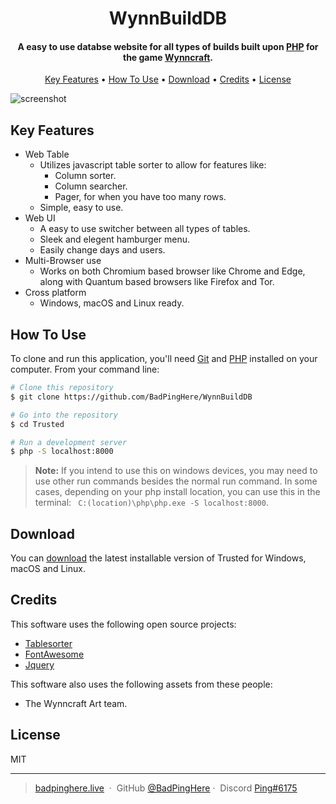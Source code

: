 <h1 align="center">
  WynnBuildDB
  <br>
</h1>

<h4 align="center">A easy to use databse website for all types of builds built upon <a href="https://www.php.net/" target="_blank">PHP</a> for the game <a href="https://wynncraft.com/" target="_blank">Wynncraft</a>.</h4>

<p align="center">
  <a href="#key-features">Key Features</a> •
  <a href="#how-to-use">How To Use</a> •
  <a href="#download">Download</a> •
  <a href="#credits">Credits</a> •
  <a href="#license">License</a>
</p>

![screenshot](https://cdn.upload.systems/uploads/5jqKu6uB.png)

## Key Features

- Web Table
  - Utilizes javascript table sorter to allow for features like:
    - Column sorter.
    - Column searcher.
    - Pager, for when you have too many rows.
  - Simple, easy to use.
- Web UI
  - A easy to use switcher between all types of tables.
  - Sleek and elegent hamburger menu.
  - Easily change days and users.
- Multi-Browser use
  - Works on both Chromium based browser like Chrome and Edge, along with Quantum based browsers like Firefox and Tor.
- Cross platform
  - Windows, macOS and Linux ready.

## How To Use

To clone and run this application, you'll need [Git](https://git-scm.com) and [PHP](https://www.php.net/) installed on your computer. From your command line:

```bash
# Clone this repository
$ git clone https://github.com/BadPingHere/WynnBuildDB

# Go into the repository
$ cd Trusted

# Run a development server
$ php -S localhost:8000
```

> **Note:**
> If you intend to use this on windows devices, you may need to use other run commands besides the normal run command. In some cases, depending on your php install location, you can use this in the terminal: ` C:(location)\php\php.exe -S localhost:8000`.

## Download

You can [download](https://github.com/BadPingHere/WynnBuildDB/releases/latest) the latest installable version of Trusted for Windows, macOS and Linux.

## Credits

This software uses the following open source projects:

- [Tablesorter](https://mottie.github.io/tablesorter/docs/example-pager.html)
- [FontAwesome](https://fontawesome.com/)
- [Jquery](https://jquery.com/)

This software also uses the following assets from these people:

- The Wynncraft Art team.

## License

MIT

---

> [badpinghere.live](https://badpinghere.live) &nbsp;&middot;&nbsp;
> GitHub [@BadPingHere](https://github.com/BadPingHere)&nbsp;&middot;&nbsp;
> Discord [Ping#6175](https://discord.com/users/736028271153512489)
